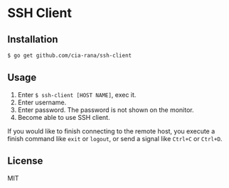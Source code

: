 # SSH Client

## Installation

```sh
$ go get github.com/cia-rana/ssh-client
```

## Usage
1. Enter `$ ssh-client [HOST NAME]`, exec it.
1. Enter username.
1. Enter password. The password is not shown on the monitor.
1. Become able to use SSH client.

If you would like to finish connecting to the remote host, you execute a finish command like `exit` or `logout`, or send a signal like `Ctrl+C` or `Ctrl+D`.

## License
MIT
